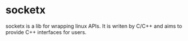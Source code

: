 # socketx

socketx is a lib for wrapping linux APIs. It is writen by C/C++ and aims to provide C++ interfaces for users.